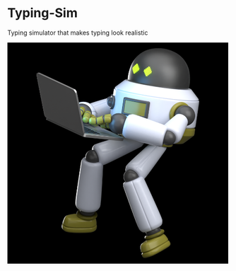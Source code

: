 # Typing-Sim
Typing simulator that makes typing look realistic

![icon](https://github.com/cmcejas/typing-sim/blob/stable-releases/icon.png?raw=true)
